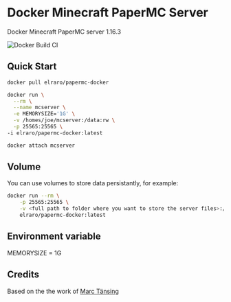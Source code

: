 # Docker Minecraft PaperMC Server

Docker Minecraft PaperMC server 1.16.3

![Docker Build CI](https://github.com/elraro/papermc-docker/workflows/Docker%20Build%20CI/badge.svg)

## Quick Start
```sh
docker pull elraro/papermc-docker
```

```sh
docker run \
  --rm \
  --name mcserver \
  -e MEMORYSIZE='1G' \
  -v /homes/joe/mcserver:/data:rw \
  -p 25565:25565 \
-i elraro/papermc-docker:latest
```
```sh
docker attach mcserver
```

## Volume

You can use volumes to store data persistantly, for example:

```sh
docker run --rm \
	-p 25565:25565 \
	-v <full path to folder where you want to store the server files>:/data:rw \
	elraro/papermc-docker:latest
 ```

## Environment variable

MEMORYSIZE = 1G 

## Credits 

Based on the the work of [Marc Tänsing](https://github.com/mtoensing/Docker-Minecraft-PaperMC-Server/)
